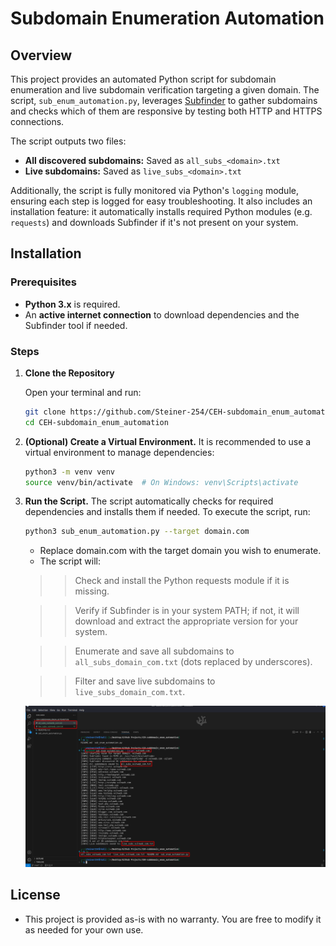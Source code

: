 # Subdomain Enumeration Automation

## Overview

This project provides an automated Python script for subdomain enumeration and live subdomain verification targeting a given domain. The script, `sub_enum_automation.py`, leverages [Subfinder](https://github.com/projectdiscovery/subfinder) to gather subdomains and checks which of them are responsive by testing both HTTP and HTTPS connections.

The script outputs two files:
- **All discovered subdomains:** Saved as `all_subs_<domain>.txt`
- **Live subdomains:** Saved as `live_subs_<domain>.txt`

Additionally, the script is fully monitored via Python's `logging` module, ensuring each step is logged for easy troubleshooting. It also includes an installation feature: it automatically installs required Python modules (e.g. `requests`) and downloads Subfinder if it's not present on your system.

## Installation

### Prerequisites

- **Python 3.x** is required.
- An **active internet connection** to download dependencies and the Subfinder tool if needed.

### Steps

1. **Clone the Repository**

   Open your terminal and run:
   ```bash
   git clone https://github.com/Steiner-254/CEH-subdomain_enum_automation.git
   cd CEH-subdomain_enum_automation
   ```
2. **(Optional) Create a Virtual Environment.** It is recommended to use a virtual environment to manage dependencies:
   ```bash
   python3 -m venv venv
   source venv/bin/activate  # On Windows: venv\Scripts\activate
   ```
3. **Run the Script.**
The script automatically checks for required dependencies and installs them if needed. To execute the script, run:
   ```bash
   python3 sub_enum_automation.py --target domain.com
   ```
   - Replace domain.com with the target domain you wish to enumerate.
   - The script will:
   
   >> Check and install the Python requests module if it is missing.
   
   >> Verify if Subfinder is in your system PATH; if not, it will download and extract the appropriate version for your system.
   
   >> Enumerate and save all subdomains to `all_subs_domain_com.txt` (dots replaced by underscores).
   
   >> Filter and save live subdomains to `live_subs_domain_com.txt`.

   ![Proof Of Working Script](images/poc.png)

## License
- This project is provided as-is with no warranty. You are free to modify it as needed for your own use.
